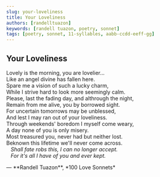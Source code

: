 ```yaml
---
slug: your-loveliness
title: Your Loveliness
authors: [randelltuazon]
keywords: [randell tuazon, poetry, sonnet]
tags: [poetry, sonnet, 11-syllables, aabb-ccdd-eeff-gg]
---
```


## Your Loveliness

Lovely is the morning, you are lovelier...  
Like an angel divine has fallen here.  
Spare me a vision of such a lucky charm,  
While I strive hard to look more seemingly calm.  
Please, last the fading day, and althrough the night,  
Remain from me alive, you by borrowed sight.  
For uncertain tomorrows may be unblessed,  
And lest I may ran out of your loveliness.  
Through weekends' boredom I myself come weary,  
A day none of you is only misery.  
Most treasured you, never had but neither lost.  
Beknown this lifetime we'll never come across.  
&nbsp;&nbsp; *Shall fate robs this, I can no longer accept.*  
&nbsp;&nbsp; *For it's all I have of you and ever kept.*  

<footer>— **Randell Tuazon**, *100 Love Sonnets*</footer>
